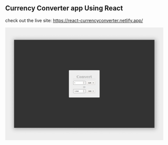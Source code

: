 ## Currency Converter app Using React
check out the live site: https://react-currencyconverter.netlify.app/
<center>
<img src="./screenshots.png"></img>
</center>
